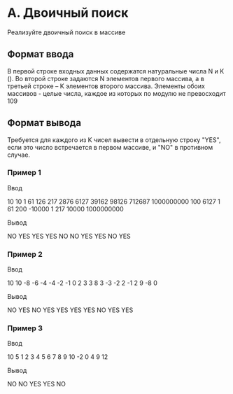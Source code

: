 # A. Двоичный поиск

Реализуйте двоичный поиск в массиве

## Формат ввода

В первой строке входных данных содержатся натуральные числа N и K (). Во второй строке задаются N элементов первого массива, а в третьей строке – K элементов второго массива. Элементы обоих массивов - целые числа, каждое из которых по модулю не превосходит 109

## Формат вывода

Требуется для каждого из K чисел вывести в отдельную строку "YES", если это число встречается в первом массиве, и "NO" в противном случае.

### Пример 1

Ввод

10 10
1 61 126 217 2876 6127 39162 98126 712687 1000000000
100 6127 1 61 200 -10000 1 217 10000 1000000000

Вывод

NO
YES
YES
YES
NO
NO
YES
YES
NO
YES

### Пример 2

Ввод

10 10
-8 -6 -4 -4 -2 -1 0 2 3 3
8 3 -3 -2 2 -1 2 9 -8 0

Вывод

NO
YES
NO
YES
YES
YES
YES
NO
YES
YES

### Пример 3

Ввод

10 5
1 2 3 4 5 6 7 8 9 10
-2 0 4 9 12

Вывод

NO
NO
YES
YES
NO
